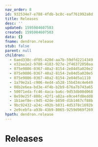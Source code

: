 ```yaml
---
nav_order: 8
id: 932534e7-e788-4fdb-bc8c-eaf761992a8d
title: Releases
desc: ''
updated: 1595984607503
created: 1595984607503
data: {}
fname: dendron.release
stub: false
parent: null
children:
  - 6aed338c-df05-420d-aa7b-59dfd2214349
  - e32aa1e2-9780-4183-927e-2f46372050aa
  - 075e9806-0367-40a2-8154-2e84d5a020e2
  - 075e9806-0367-40a2-8154-2e84d5a020e5
  - 075e9806-0367-40a2-8154-2e84d5a1110
  - 1a79e2a1-c906-4ed4-a528-15bd34c4e649
  - 08b2e6ea-bd3e-4f4b-b2b9-676a7b743a65
  - 50071eda-fc46-4aca-ba6c-9d53db00d068
  - 8e59e25f-808c-42f1-a82a-e9ce4fd8edd8
  - 1b1aef8e-c9d5-42de-b850-d1b1467cf88b
  - 9bc92432-a24c-492b-b831-4d5378c1692b
  - 2e9cebfa-a93b-43b9-8065-9259d969f269
hpath: dendron.release
---
```

# Releases
